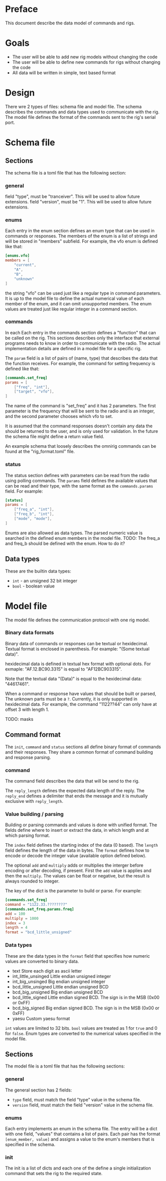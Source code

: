 # Preface
This document describe the data model of commands and rigs.

# Goals
* The user will be able to add new rig models without changing the code
* The user will be able to define new commands for rigs without changing the code
* All data will be written in simple, text based format

# Design
There wre 2 types of files: schema file and model file.
The schema describes the commands and data types used to communicate with the rig.
The model file defines the format of the commands sent to the rig's serial port.

# Schema file

## Sections
The schema file is a toml file that has the following section:

### general
field "type", must be "tranceiver". This will be used to allow future extensions.
field "version", must be "1". This will be used to allow future extensions.

### enums
Each entry in the enum section defines an enum type that can be used in commands or responses.
The members of the enum is a list of strings and will be stored in "members" subfield.
For example, the vfo enum is defined like that:
```toml
[enums.vfo]
members = [
    "current",
    "A",
    "B",
    "unknown"
]
```

the string "vfo" can be used just like a regular type in command parameters.
It is up to the model file to define the actual numerical value of each member of the enum,
and it can omit unsupported members.
The enum values are treated just like regular integer in a command section.

### commands
In each Each entry in the commands section defines a "function" that can be called on the rig.
This sections describes only the interface that external programs needs to know in order to communicate
with the radio. The actual implementation details are defined in a model file for a specific rig.

The `param` field is a list of pairs of (name, type) that describes the data that the function receives.
For example, the command for setting frequency is defined like that:
```toml
[commands.set_freq]
params = [
    ["freq", "int"],
    ["target", "vfo"],
]
```
The name of the command is "set_freq" and it has 2 parameters.
The first parameter is the frequency that will be sent to the radio and is an integer,
and the second parameter chooses which vfo to set.

It is assumed that the command responses doesn't contain any data the should be returned to the user,
and is only used for validation. In the future the schema file might define a return value field.

An example schema that loosely describes the omnirig commands can be found at the "rig_format.toml" file.

### status
The status section defines with parameters can be read from the radio using polling commands.
The `params` field defines the available values that can be read and their type,
with the same format as the `commands.params` field. For example:
```toml
[status]
params = [
    ["freq_a", "int"],
    ["freq_b", "int"],
    ["mode", "mode"],
]
```

Enums are also allowed as data types.
The parsed numeric value is searched in the defined enum members in the model file.
TODO: The freq_a and freq_b should be defined with the enum. How to do it?

## Data types
These are the builtin data types:
  * `int` - an unsigned 32 bit integer
  * `bool` - boolean value

# Model file
The model file defines the communication protocol with one rig model.

### Binary data formats
Binary data of commands or responses can be textual or hexidecimal.
Textual format is enclosed in parenthesis. For example: "(Some textual data)".

hexidecimal data is defined in textual hex format with optional dots.
For exmaple: "AF.12.BC90.3315" is equal to "AF12BC903315".

Note that the textual data "(Data)" is equal to the hexidecimal data: "44617461".

When a command or response have values that should be built or parsed,
The unknown parts must be a `?`. Currently, it is only supported in hexidecimal data.
For example, the command "1122??44" can only have at offset 3 with length 1.

TODO: masks

## Command format
The `init`, `command` and `status` sections all define binary format of commands and their responses.
They share a common format of command building and response parsing.

### command
The command field describes the data that will be send to the rig.

The `reply_length` defines the expected data length of the reply.
The `reply_end` defines a delimiter that ends the message and it is mutually exclusive with `reply_length`.

### Value building / parsing
Building or parsing commands and values is done with unified format.
The fields define where to insert or extract the data, in which length and at which parsing format.

The `index` field defines the starting index of the data (0 based).
The `length` field defines the length of the data in bytes.
The `format` defines how to encode or decode the integer value (available option defined below).

The optional `add` and `multiply` adds or multiplies the interger before encoding or after decoding, if present.
First the `add` value is applies and then the `multiply`.
The values can be float or negative, but the result is always rounded to integer.

The key of the dict is the parameter to build or parse.
For example:

```toml
[commands.set_freq]
command = "1122.33.????????"
[commands.set_freq.params.freq]
add = 100
multiply = 1000
index = 3
length = 4
format = "bcd_little_unsigned"
```

### Data types
These are the data types in the `format` field that specifies how numeric values are converted to binary data.

*  text                    Store each digit as ascii letter
*  int_little_unsinged     Little endian unsigned integer
*  int_big_unsinged        Big endian unsigned integer
*  bcd_little_unsigned     Little endian unsigned BCD
*  bcd_big_unsigned        Big endian unsigned BCD
*  bcd_little_signed       Little endian signed BCD. The sign is in the MSB (0x00 or 0xFF)
*  bcd_big_signed          Big endian signed BCD. The sign is in the MSB (0x00 or 0xFF)
*  yaesu                   Custom yaesu format

`int` values are limited to 32 bits. `bool` values are treated as 1 for `true` and 0 for `false`.
Enum types are converted to the numerical values specified in the model file.


## Sections
The model file is a toml file that has the following sections:

### general
The general section has 2 fields:
  * `type` field, must match the field "type" value in the schema file.
  * `version` field, must match the field "version" value in the schema file.

### enums
Each entry implements an enum in the schema file. The entry will be a dict with one field, "values"
that contains a list of pairs. Each pair has the format `[enum_member, value]` and assigns a value to the enum's
members that is specified in the schema.

### init
The init is a list of dicts and each one of the define a single initialization command that
sets the rig to the required state.
